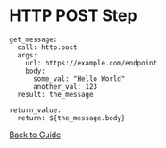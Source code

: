 # HTTP POST Step

```
get_message:
  call: http.post
  args:
    url: https://example.com/endpoint
    body:
      some_val: "Hello World"
      another_val: 123
  result: the_message

return_value:
  return: ${the_message.body}
```

[Back to Guide](../GUIDE.md#Writing-DSL-files)
